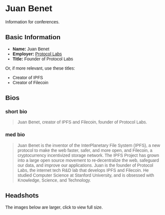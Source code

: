 
<style>
body {
  font-family: "Helvetica";
  margin: 100px;
}
</style>

# Juan Benet

Information for conferences.

## Basic Information

- **Name:** Juan Benet
- **Employer:** [Protocol Labs](https://protocol.ai)
- **Title:** Founder of Protocol Labs

Or, if more relevant, use these titles:
- Creator of IPFS
- Creator of Filecoin

## Bios

### short bio

> Juan Benet, creator of IPFS and Filecoin, founder of Protocol Labs.

### med bio

> Juan Benet is the inventor of the InterPlanetary File System (IPFS), a new protocol to make the web faster, safer, and more open, and Filecoin, a cryptocurrency incentivized storage network. The IPFS Project has grown into a large open source movement to re-decentralize the web, safeguard our data, and improve our applications. Juan is the founder of Protocol Labs, the internet tech R&D lab that develops IPFS and Filecoin. He studied Computer Science at Stanford University, and is obsessed with Knowledge, Science, and Technology.

## Headshots

The images below are larger, click to view full size.

<!-- filled in automatically -->

